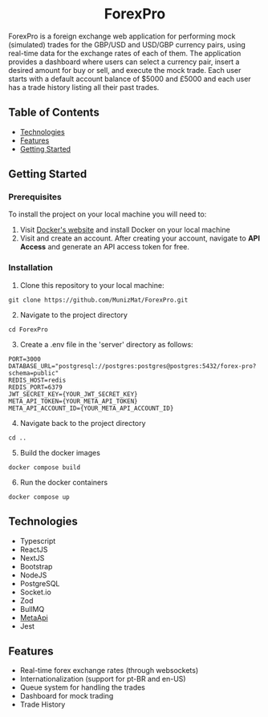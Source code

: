 <h1 align="center">ForexPro</h1>

ForexPro is a foreign exchange web application for performing mock (simulated) trades for the GBP/USD and USD/GBP currency pairs, using real-time data for the exchange rates of each of them. The application provides a dashboard where users can select a currency pair, insert a desired amount for buy or sell, and execute the mock trade. Each user starts with a default account balance of $5000 and £5000 and each user has a trade history listing all their past trades. 

## Table of Contents
- [Technologies](#technologies)
- [Features](#features)
- [Getting Started](#getting-started)

## Getting Started

### Prerequisites
To install the project on your local machine you will need to:
1. Visit [Docker's website](https://www.docker.com/) and install Docker on your local machine
2. Visit [](https://metaapi.cloud/) and create an account. After creating your account, navigate to **API Access** and generate an API access token for free.

### Installation
1. Clone this repository to your local machine:
```shell 
git clone https://github.com/MunizMat/ForexPro.git
```

2. Navigate to the project directory
```shell 
cd ForexPro
```

3. Create a .env file in the 'server' directory as follows:
```shell 
PORT=3000
DATABASE_URL="postgresql://postgres:postgres@postgres:5432/forex-pro?schema=public"
REDIS_HOST=redis
REDIS_PORT=6379
JWT_SECRET_KEY={YOUR_JWT_SECRET_KEY}
META_API_TOKEN={YOUR_META_API_TOKEN}
META_API_ACCOUNT_ID={YOUR_META_API_ACCOUNT_ID}
```

4. Navigate back to the project directory
```shell 
cd ..
```
 
5. Build the docker images
```shell 
docker compose build
```

6. Run the docker containers
```shell 
docker compose up
```



## Technologies
- Typescript
- ReactJS
- NextJS 
- Bootstrap
- NodeJS
- PostgreSQL
- Socket.io
- Zod
- BullMQ
- [MetaApi](https://metaapi.cloud/sdks)
- Jest

## Features 
- Real-time forex exchange rates (through websockets)
- Internationalization (support for pt-BR and en-US)
- Queue system for handling the trades
- Dashboard for mock trading
- Trade History
